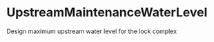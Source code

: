 UpstreamMaintenanceWaterLevel
=============================

Design maximum upstream water level for the lock complex
